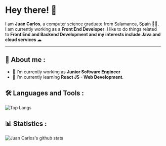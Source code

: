 # Hey there! 👋

I am **Juan Carlos**, a computer science graduate from Salamanca, Spain 👨‍💻. I am currently working as a **Front End Developer**. I like to do things related to **Front End and Backend Development and my interests include Java and cloud services ☁**

---

## 🔎 About me :
<!----📚 Studying a computer science master's degree at the University of Salamanca.--->
- 🔭 I’m currently working as **Junior Software Engineer**
- 🌱 I’m currently learning **React JS - Web Development**.
<!----- 👀 I’m interested in ...--->
<!---- 💞️ I’m looking to collaborate on ...--->
<!---- 📫 How to reach me ...--->

## 🛠 Languages and Tools :
![Top Langs](https://github-readme-stats.vercel.app/api/top-langs/?username=jc-garma&layout=compact&theme=dark&hide_border=true)

## 📊 Statistics :
![Juan Carlos's github stats](https://github-readme-stats.vercel.app/api?username=jc-garma&show_icons=true&hide_border=true&theme=dark)
<!---
jc-garma/jc-garma is a ✨ special ✨ repository because its `README.md` (this file) appears on your GitHub profile.
You can click the Preview link to take a look at your changes.
--->
